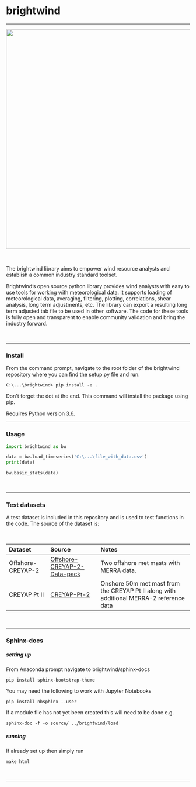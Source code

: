 # brightwind
--------------

<p align="center">
  <img src="https://user-images.githubusercontent.com/23189856/45693728-a171bc80-bb55-11e8-90a1-e5257b07efc0.jpg" height="600" width="800">
</p>

<br>

The brightwind library aims to empower wind resource analysts and establish a common industry standard toolset.

Brightwind’s open source python library provides wind analysts with easy to use tools for working with
meteorological data. It supports loading of meteorological data, averaging, filtering, plotting, correlations, shear analysis,
long term adjustments, etc. The library can export a resulting long term adjusted tab file to be used in
other software. The code for these tools is fully open and transparent to enable community validation and bring the industry forward.

<br>

---
### Install
From the command prompt, navigate to the root folder of the brightwind repository where you can find the setup.py file and run:
```
C:\...\brightwind> pip install -e .
```
Don't forget the dot at the end. This command will install the package using pip.

Requires Python version 3.6.
<br>

---
### Usage
```python
import brightwind as bw

data = bw.load_timeseries('C:\...\file_with_data.csv')
print(data)
```
```python
bw.basic_stats(data)
```
<br>

---
### Test datasets
A test dataset is included in this repository and is used to test functions in the code. The source of the dataset is:

<br>

| Dataset            | Source           | Notes  |
|:------------------ |:-------------|:-----|
| Offshore-CREYAP-2  | [Offshore-CREYAP-2-Data-pack](http://www.ewea.org/events/workshops/past-workshops/resource-assessment-2015/offshore-creyap-part-ii/) | Two offshore met masts with MERRA data. |
| CREYAP Pt II       | [CREYAP-Pt-2](http://www.ewea.org/events/workshops/past-workshops/resource-assessment-2015/offshore-creyap-part-ii/)      | Onshore 50m met mast from the CREYAP Pt II along with additional MERRA-2 reference data  |




<br>

---
### Sphinx-docs
##### setting up

From Anaconda prompt navigate to brightwind/sphinx-docs

```
pip install sphinx-bootstrap-theme
```
You may need the following to work with Jupyter Notebooks
```
pip install nbsphinx --user
```
If a module file has not yet been created this will need to be done e.g.
```
sphinx-doc -f -o source/ ../brightwind/load
```
##### running
If already set up then simply run
```
make html
```
<br>

---
